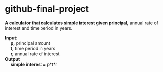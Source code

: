 # github-final-project

**A calculator that calculates simple interest given principal,** annual rate of interest and time period in years.  
  
**Input**:  
&emsp; **p,** principal amount  
&emsp; **t,** time period in years  
&emsp; **r,** annual rate of interest  
**Output**  
&emsp; **simple interest =** p\*t\*r
